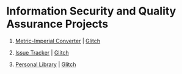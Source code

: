 # Information Security and Quality Assurance Projects 

1. [Metric-Imperial Converter](https://github.com/matrixersp/FCC-ISQA/tree/master/MetricImpConverter) | [Glitch](https://pointed-walk.glitch.me)

2. [Issue Tracker](https://github.com/matrixersp/FCC-ISQA/tree/master/IssueTracker) | [Glitch](https://magical-answer.glitch.me)

3. [Personal Library](https://github.com/matrixersp/FCC-ISQA/tree/master/PersonalLibrary) | [Glitch](https://better-flyaway.glitch.me)